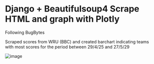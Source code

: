 ﻿# Django + Beautifulsoup4 Scrape HTML and graph with Plotly
Following BugBytes


Scraped scores from WRU (BBC) and created barchart indicating teams with most scores for the period between 29/4/25 and 27/5/29

![image](https://github.com/user-attachments/assets/4dbf7791-2ed3-445f-8273-df06aaeda972)
